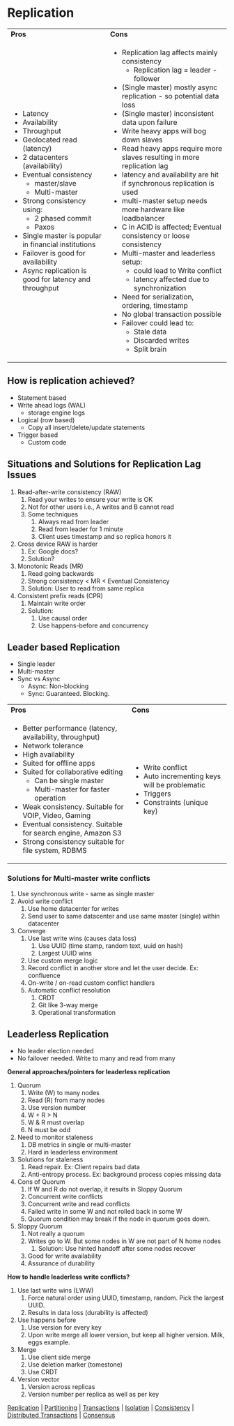 
# Replication


<table>
  <tr>
   <td><strong>Pros</strong>
   </td>
   <td><strong>Cons</strong>
   </td>
  </tr>
  <tr>
   <td rowspan="13" >
<ul>

<li>Latency

<li>Availability

<li>Throughput

<li>Geolocated read (latency)

<li>2 datacenters (availability) 

<li>Eventual consistency 
<ul>
 
<li>master/slave
 
<li>Multi-master
</li> 
</ul>

<li>Strong consistency using:
<ul>
 
<li>2 phased commit
 
<li>Paxos
</li> 
</ul>

<li>Single master is popular in financial institutions

<li>Failover is good for availability

<li>Async replication is good for latency and throughput
</li>
</ul>
   </td>
   <td rowspan="13" >
<ul>

<li>Replication lag affects mainly consistency 
<ul>
 
<li>Replication lag = leader - follower
</li> 
</ul>

<li>(Single master) mostly async replication - so potential data loss

<li>(Single master) inconsistent data upon failure

<li>Write heavy apps will bog down slaves

<li>Read heavy apps require more slaves resulting in more replication lag

<li>latency and availability are hit if synchronous replication is used

<li>multi-master setup needs more hardware like loadbalancer

<li>C in ACID is affected; Eventual consistency or loose consistency 

<li>Multi-master and leaderless setup: 
<ul>
 
<li>could lead to Write conflict
 
<li>latency affected due to synchronization
</li> 
</ul>

<li>Need for serialization, ordering, timestamp

<li>No global transaction possible

<li>Failover could lead to: 
<ul>
 
<li>Stale data
 
<li>Discarded writes
 
<li>Split brain
</li> 
</ul>
</li> 
</ul>
   </td>
  </tr>
</table>



## How is replication achieved?



* Statement based
* Write ahead logs (WAL)
    * storage engine logs
* Logical (row based)
    * Copy all insert/delete/update statements
* Trigger based
    * Custom code


## Situations and Solutions for Replication Lag Issues



1. Read-after-write consistency (RAW)
    1. Read your writes to ensure your write is OK
    2. Not for other users i.e., A writes and B cannot read
    3. Some techniques
        1. Always read from leader
        2. Read from leader for 1 minute
        3. Client uses timestamp and so replica honors it
2. Cross device RAW is harder
    1. Ex: Google docs?
    2. Solution?
3. Monotonic Reads (MR)
    1. Read going backwards
    2. Strong consistency &lt; MR &lt; Eventual Consistency
    3. Solution: User to read from same replica
4. Consistent prefix reads (CPR)
    1. Maintain write order
    2. Solution:
        1. Use causal order
        2. Use happens-before and concurrency


## Leader based Replication



* Single leader
* Multi-master
* Sync vs Async
    * Async: Non-blocking
    * Sync: Guaranteed. Blocking.

<table>
  <tr>
   <td><strong>Pros</strong></td>
   <td><strong>Cons</strong></td>
  </tr>
  <tr>
   <td>
<ul>

<li>Better performance (latency, availability, throughput)

<li>Network tolerance

<li>High availability

<li>Suited for offline apps

<li>Suited for collaborative editing 
<ul>
 
<li>Can be single master
 
<li>Multi-master for faster operation
</li> 
</ul>

<li>Weak consistency. Suitable for VOIP, Video, Gaming

<li>Eventual consistency. Suitable for search engine, Amazon S3

<li>Strong consistency suitable for file system, RDBMS
</li>
</ul>
   </td>
   <td>
<ul>

<li>Write conflict

<li>Auto incrementing keys will be problematic

<li>Triggers

<li>Constraints (unique key)
</li>
</ul>
   </td>
  </tr>
</table>



### Solutions for Multi-master write conflicts



1. Use synchronous write - same as single master
2. Avoid write conflict
    1. Use home datacenter for writes
    2. Send user to same datacenter and use same master (single) within datacenter
3. Converge
    1. Use last write wins (causes data loss)
        1. Use UUID (time stamp, random text, uuid on hash)
        2. Largest UUID wins
    2. Use custom merge logic
    3. Record conflict in another store and let the user decide. Ex: confluence
    4. On-write / on-read custom conflict handlers
    5. Automatic conflict resolution
        1. CRDT
        2. Git like 3-way merge
        3. Operational transformation




## Leaderless Replication


* No leader election needed
* No failover needed. Write to many and read from many

**General approaches/pointers for leaderless replication**


1. Quorum
    1. Write (W) to many nodes
    2. Read (R)  from many nodes
    3. Use version number
    4. W +  R > N
    5. W & R must overlap
    6. N must be odd
2. Need to monitor staleness
    1. DB metrics in single or multi-master
    2. Hard in leaderless environment
3. Solutions for staleness
    1. Read repair. Ex: Client repairs bad data
    2. Anti-entropy process. Ex: background process copies missing data
4. Cons of Quorum
    1. If W and R do not overlap, it results in Sloppy Quorum
    2. Concurrent write conflicts
    3. Concurrent write and read conflicts
    4. Failed write in some  W and not rolled back in some W
    5. Quorum condition may break if the node in quorum goes down.
5. Sloppy Quorum
    1. Not really a quorum 
    2. Writes go to W. But some nodes in W are not part of N home nodes
        1. Solution: Use hinted handoff after some nodes recover
    3. Good for write availability
    4. Assurance of durability

**How to handle leaderless write conflicts?**


1. Use last write wins (LWW)
    1. Force natural order using UUID, timestamp, random. Pick the largest UUID.
    2. Results in data loss (durability is affected)
2. Use happens before
    1. Use version for every key
    2. Upon write merge all lower version, but keep all higher version. Milk, eggs example.
3. Merge
    1. Use client side merge
    2. Use deletion marker (tomestone)
    3. Use CRDT
4. Version vector
    1. Version across replicas
    2. Version number per replica as well as per key



[Replication](replication.md) | [Partitioning](partitioning.md) | [Transactions](transaction.md) | [Isolation](isolation.md) | [Consistency](consistency.md) | [Distributed Transactions](distributed_transactions.md) | [Consensus](consensus.md)